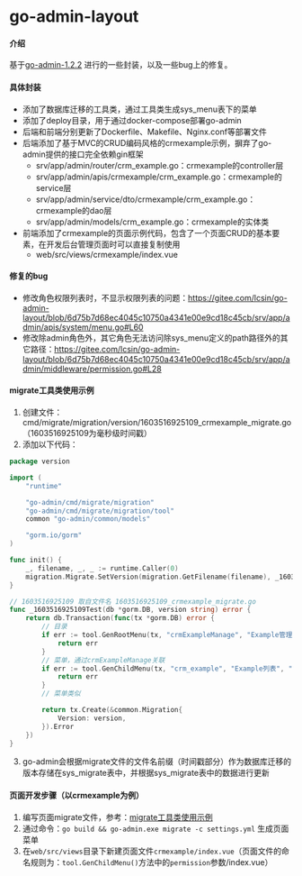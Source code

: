 # go-admin-layout

#### 介绍
基于[go-admin-1.2.2](https://github.com/go-admin-team/go-admin) 进行的一些封装，以及一些bug上的修复。

#### 具体封装
- 添加了数据库迁移的工具类，通过工具类生成sys_menu表下的菜单
- 添加了deploy目录，用于通过docker-compose部署go-admin
- 后端和前端分别更新了Dockerfile、Makefile、Nginx.conf等部署文件
- 后端添加了基于MVC的CRUD编码风格的crmexample示例，摒弃了go-admin提供的接口完全依赖gin框架
  - srv/app/admin/router/crm_example.go：crmexample的controller层
  - srv/app/admin/apis/crmexample/crm_example.go：crmexample的service层
  - srv/app/admin/service/dto/crmexample/crm_example.go：crmexample的dao层
  - srv/app/admin/models/crm_example.go：crmexample的实体类
- 前端添加了crmexample的页面示例代码，包含了一个页面CRUD的基本要素，在开发后台管理页面时可以直接复制使用
  - web/src/views/crmexample/index.vue

#### 修复的bug
- 修改角色权限列表时，不显示权限列表的问题：https://gitee.com/lcsin/go-admin-layout/blob/6d75b7d68ec4045c10750a4341e00e9cd18c45cb/srv/app/admin/apis/system/menu.go#L60
- 修改除admin角色外，其它角色无法访问除sys_menu定义的path路径外的其它路径：https://gitee.com/lcsin/go-admin-layout/blob/6d75b7d68ec4045c10750a4341e00e9cd18c45cb/srv/app/admin/middleware/permission.go#L28
#### migrate工具类使用示例
1. 创建文件：cmd/migrate/migration/version/1603516925109_crmexample_migrate.go（1603516925109为毫秒级时间戳）
2. 添加以下代码：
```go
package version

import (
	"runtime"

	"go-admin/cmd/migrate/migration"
	"go-admin/cmd/migrate/migration/tool"
	common "go-admin/common/models"

	"gorm.io/gorm"
)

func init() {
	_, filename, _, _ := runtime.Caller(0)
	migration.Migrate.SetVersion(migration.GetFilename(filename), _1603516925109Test)
}

// 1603516925109 取自文件名 1603516925109_crmexample_migrate.go
func _1603516925109Test(db *gorm.DB, version string) error {
	return db.Transaction(func(tx *gorm.DB) error {
		// 目录
		if err := tool.GenRootMenu(tx, "crmExampleManage", "Example管理", "form", 3); err != nil {
			return err
		}
		// 菜单，通过crmExampleManage关联
		if err := tool.GenChildMenu(tx, "crm_example", "Example列表", "list", "crmexample", 1, "crmExampleManage"); err != nil {
			return err
		}
		// 菜单类似

		return tx.Create(&common.Migration{
			Version: version,
		}).Error
	})
}
```
3. go-admin会根据migrate文件的文件名前缀（时间戳部分）作为数据库迁移的版本存储在sys_migrate表中，并根据sys_migrate表中的数据进行更新
#### 页面开发步骤（以crmexample为例）
1. 编写页面migrate文件，参考：[migrate工具类使用示例](https://hub.com/lcsin/go-admin-layout#migrate%E5%B7%A5%E5%85%B7%E7%B1%BB%E4%BD%BF%E7%94%A8%E7%A4%BA%E4%BE%8B)
2. 通过命令：`go build && go-admin.exe migrate -c settings.yml` 生成页面菜单
3. 在`web/src/views`目录下新建页面文件`crmexample/index.vue`（页面文件的命名规则为：`tool.GenChildMenu()`方法中的`permission`参数/index.vue）